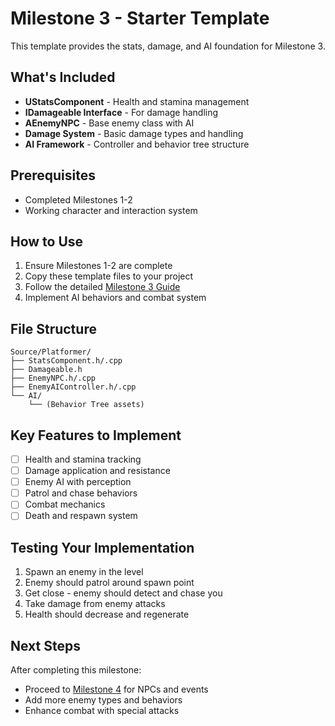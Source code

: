 # Milestone 3 - Starter Template

This template provides the stats, damage, and AI foundation for Milestone 3.

## What's Included

- **UStatsComponent** - Health and stamina management
- **IDamageable Interface** - For damage handling
- **AEnemyNPC** - Base enemy class with AI
- **Damage System** - Basic damage types and handling
- **AI Framework** - Controller and behavior tree structure

## Prerequisites

- Completed Milestones 1-2
- Working character and interaction system

## How to Use

1. Ensure Milestones 1-2 are complete
2. Copy these template files to your project
3. Follow the detailed [Milestone 3 Guide](/guide/milestone-3-detailed)
4. Implement AI behaviors and combat system

## File Structure

```
Source/Platformer/
├── StatsComponent.h/.cpp
├── Damageable.h
├── EnemyNPC.h/.cpp
├── EnemyAIController.h/.cpp
└── AI/
    └── (Behavior Tree assets)
```

## Key Features to Implement

- [ ] Health and stamina tracking
- [ ] Damage application and resistance
- [ ] Enemy AI with perception
- [ ] Patrol and chase behaviors
- [ ] Combat mechanics
- [ ] Death and respawn system

## Testing Your Implementation

1. Spawn an enemy in the level
2. Enemy should patrol around spawn point
3. Get close - enemy should detect and chase you
4. Take damage from enemy attacks
5. Health should decrease and regenerate

## Next Steps

After completing this milestone:

- Proceed to [Milestone 4](/guide/milestone-4-detailed) for NPCs and events
- Add more enemy types and behaviors
- Enhance combat with special attacks
